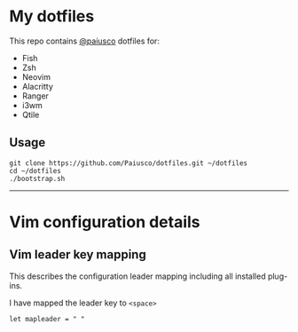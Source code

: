 # My dotfiles

This repo contains [@paiusco](https://github.com/Paiusco) dotfiles for:

- Fish
- Zsh
- Neovim
- Alacritty
- Ranger
- i3wm
- Qtile


## Usage

    git clone https://github.com/Paiusco/dotfiles.git ~/dotfiles
    cd ~/dotfiles
    ./bootstrap.sh

-----------------

# Vim configuration details

## Vim leader key mapping
This describes the configuration leader mapping including all installed plug-ins.

I have mapped the leader key to `<space>`

```viml
let mapleader = " "
```
